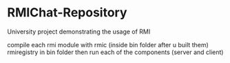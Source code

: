 # RMIChat-Repository
University project demonstrating the usage of RMI


compile each rmi module with rmic (inside bin folder after u built them)
rmiregistry in bin folder
then run each of the components (server and client)
